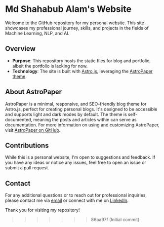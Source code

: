 # Md Shahabub Alam's Website

Welcome to the GitHub repository for my personal website. This site showcases my professional journey, skills, and projects in the fields of Machine Learning, NLP, and AI. 

## Overview

- **Purpose**: This repository hosts the static files for blog and portfolio, albeit the portfolio is lacking for now.
- **Technology**: The site is built with [Astro.js](https://astro.build/), leveraging the [AstroPaper theme](https://github.com/satnaing/astro-paper).

## About AstroPaper

AstroPaper is a minimal, responsive, and SEO-friendly blog theme for Astro.js, perfect for creating personal blogs. It's designed to be accessible and supports light and dark modes by default. The theme is self-documented, meaning the posts and articles within can serve as documentation. For more information on using and customizing AstroPaper, visit [AstroPaper on GitHub](https://github.com/satnaing/astro-paper).

## Contributions

While this is a personal website, I'm open to suggestions and feedback. If you have any ideas or notice any issues, feel free to open an issue or submit a pull request.

## Contact

For any additional questions or to reach out for professional inquiries, please contact me via [email](mailto:mshahabub.alam@gmail.com) or connect with me on [LinkedIn](https://www.linkedin.com/in/msanabid).

Thank you for visiting my repository!
>>>>>>> 86aa97f (Initial commit)
